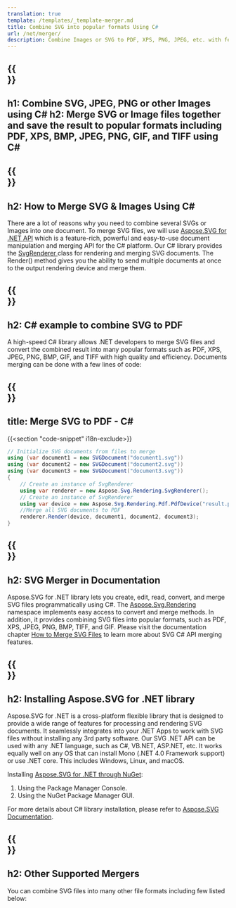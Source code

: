 ```yaml
---
translation: true
template: /templates/_template-merger.md
title: Combine SVG into popular formats Using C#
url: /net/merger/
description: Combine Images or SVG to PDF, XPS, PNG, JPEG, etc. with few lines of C# code.
---
```


{{<section banner>}}
---
h1: Combine SVG, JPEG, PNG or other Images using C# 
h2: Merge SVG or Image files together and save the result to popular formats including PDF, XPS, BMP, JPEG, PNG, GIF, and TIFF using C#
---

{{<section overview>}}
---
h2: How to Merge SVG & Images Using C#
---

There are a lot of reasons why you need to combine several SVGs or Images into one document. To merge SVG files, we will use <a href="https://products.aspose.com/svg/net/" target="_blank">Aspose.SVG for .NET API</a> which is a feature-rich, powerful and easy-to-use document manipulation and merging API for the C# platform. Our C# library provides the <a href="https://reference.aspose.com/svg/net/aspose.svg.rendering/svgrenderer/" target="_blank">SvgRenderer </a>class for rendering and merging SVG documents. The Render() method gives you the ability to send multiple documents at once to the output rendering device and merge them. 

{{<section demos>}}
---
h2: C# example to combine SVG to PDF
---

A high-speed C# library allows .NET developers to merge SVG files and convert the combined result into many popular formats such as PDF, XPS, JPEG, PNG, BMP, GIF, and TIFF with high quality and efficiency. Documents merging can be done with a few lines of code:

{{<section code-text>}}
---
title: Merge SVG to PDF - C#
---

{{<section "code-snippet" i18n-exclude>}}

```cs
// Initialize SVG documents from files to merge 
using (var document1 = new SVGDocument("document1.svg"))
using (var document2 = new SVGDocument("document2.svg"))
using (var document3 = new SVGDocument("document3.svg"))
{
    // Create an instance of SvgRenderer
    using var renderer = new Aspose.Svg.Rendering.SvgRenderer();	
    // Create an instance of SvgRenderer
    using var device = new Aspose.Svg.Rendering.Pdf.PdfDevice("result.pdf");
    //Merge all SVG documents to PDF
    renderer.Render(device, document1, document2, document3);                
}
```

{{<section documentation>}}
---
h2: SVG Merger in Documentation
---

Aspose.SVG for .NET library lets you create, edit, read, convert, and merge SVG files programmatically using C#. The [Aspose.Svg.Rendering](https://reference.aspose.com/svg/net/aspose.svg.rendering/) namespace implements easy access to convert and merge methods. In addition, it provides combining SVG  files into popular formats, such as PDF, XPS, JPEG, PNG, BMP, TIFF, and GIF.  Please visit the documentation chapter <a href="https://docs.aspose.com/svg/net/how-to-work-with-aspose-svg-api/how-to-merge-svg-files/" target="_blank">How to Merge SVG Files</a> to learn more about SVG C# API merging features.

{{<section installing>}}
---
h2: Installing Aspose.SVG for .NET library
---

Aspose.SVG for .NET is a cross-platform flexible library that is designed to provide a wide range of features for processing and rendering SVG documents. It seamlessly integrates into your .NET Apps to work with SVG files without installing any 3rd party software.  Our SVG .NET API can be used with any .NET language, such as C#, VB.NET, ASP.NET, etc. It works equally well on any OS that can install Mono (.NET 4.0 Framework support) or use .NET core.  This includes Windows, Linux, and macOS.

Installing <a href="https://www.nuget.org/packages/Aspose.SVG" target="_blank">Aspose.SVG for .NET through NuGet</a>:

1. Using the Package Manager Console. 
2. Using the NuGet Package Manager GUI.</br>  

  For more details about C# library installation, please refer to [Aspose.SVG Documentation](https://docs.aspose.com/svg/net/getting-started/installation/).

{{<section other-mergers>}}
---
h2: Other Supported Mergers
---

You can combine SVG files into many other file formats including few listed below:
